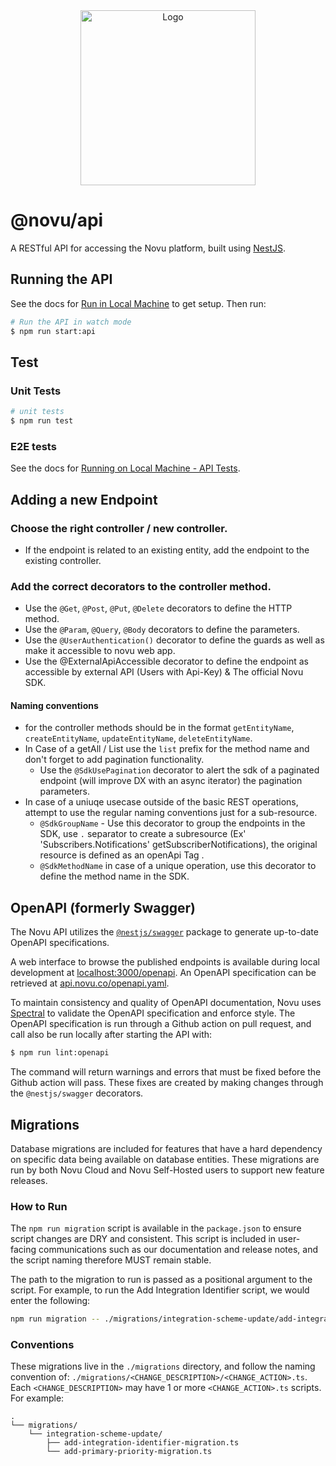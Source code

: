 <div align="center">
  <a href="https://novu.co" target="_blank">
  <picture>
    <source media="(prefers-color-scheme: dark)" srcset="https://user-images.githubusercontent.com/2233092/213641039-220ac15f-f367-4d13-9eaf-56e79433b8c1.png">
    <img src="https://user-images.githubusercontent.com/2233092/213641043-3bbb3f21-3c53-4e67-afe5-755aeb222159.png" width="280" alt="Logo"/>
  </picture>
  </a>
</div>

# @novu/api

A RESTful API for accessing the Novu platform, built using [NestJS](https://nestjs.com/).

## Running the API

See the docs for [Run in Local Machine](https://docs.novu.co/community/run-in-local-machine?utm_campaign=github-api-readme) to get setup. Then run:

```bash
# Run the API in watch mode
$ npm run start:api
```

## Test

### Unit Tests

```bash
# unit tests
$ npm run test
```

### E2E tests

See the docs for [Running on Local Machine - API Tests](https://docs.novu.co/community/run-in-local-machine#api?utm_campaign=github-api-readme).

## Adding a new Endpoint

### Choose the right controller / new controller.

- If the endpoint is related to an existing entity, add the endpoint to the existing controller.

### Add the correct decorators to the controller method.

- Use the `@Get`, `@Post`, `@Put`, `@Delete` decorators to define the HTTP method.
- Use the `@Param`, `@Query`, `@Body` decorators to define the parameters.
- Use the `@UserAuthentication()` decorator to define the guards as well as make it accessible to novu web app.
- Use the @ExternalApiAccessible decorator to define the endpoint as accessible by external API (Users with Api-Key) & The official Novu SDK.

#### Naming conventions

- for the controller methods should be in the format `getEntityName`, `createEntityName`, `updateEntityName`, `deleteEntityName`.
- In Case of a getAll / List use the `list` prefix for the method name and don't forget to add pagination functionality.
  - Use the `@SdkUsePagination` decorator to alert the sdk of a paginated endpoint (will improve DX with an async iterator) the pagination parameters.
- In case of a uniuqe usecase outside of the basic REST operations, attempt to use the regular naming conventions just for a sub-resource.
  - `@SdkGroupName` - Use this decorator to group the endpoints in the SDK, use `.` separator to create a subresource (Ex' 'Subscribers.Notifications' getSubscriberNotifications), the original resource is defined as an openApi Tag .
  - `@SdkMethodName` in case of a unique operation, use this decorator to define the method name in the SDK.

## OpenAPI (formerly Swagger)

The Novu API utilizes the [`@nestjs/swagger`](https://github.com/nestjs/swagger) package to generate up-to-date OpenAPI specifications.

A web interface to browse the published endpoints is available during local development at [localhost:3000/openapi](https://localhost:3000/openapi). An OpenAPI specification can be retrieved at [api.novu.co/openapi.yaml](https://api.novu.co/openapi.yaml).

To maintain consistency and quality of OpenAPI documentation, Novu uses [Spectral](https://github.com/stoplightio/spectral) to validate the OpenAPI specification and enforce style. The OpenAPI specification is run through a Github action on pull request, and call also be run locally after starting the API with:

```bash
$ npm run lint:openapi
```

The command will return warnings and errors that must be fixed before the Github action will pass. These fixes are created by making changes through the `@nestjs/swagger` decorators.

## Migrations

Database migrations are included for features that have a hard dependency on specific data being available on database entities. These migrations are run by both Novu Cloud and Novu Self-Hosted users to support new feature releases.

### How to Run

The `npm run migration` script is available in the `package.json` to ensure script changes are DRY and consistent. This script is included in user-facing communications such as our documentation and release notes, and the script naming therefore MUST remain stable.

The path to the migration to run is passed as a positional argument to the script. For example, to run the Add Integration Identifier script, we would enter the following:

```bash
npm run migration -- ./migrations/integration-scheme-update/add-integration-identifier-migration.ts
```

### Conventions

These migrations live in the `./migrations` directory, and follow the naming convention of:
`./migrations/<CHANGE_DESCRIPTION>/<CHANGE_ACTION>.ts`. Each `<CHANGE_DESCRIPTION>` may have 1 or more `<CHANGE_ACTION>.ts` scripts. For example:

```
.
└── migrations/
    └── integration-scheme-update/
        ├── add-integration-identifier-migration.ts
        └── add-primary-priority-migration.ts
```
